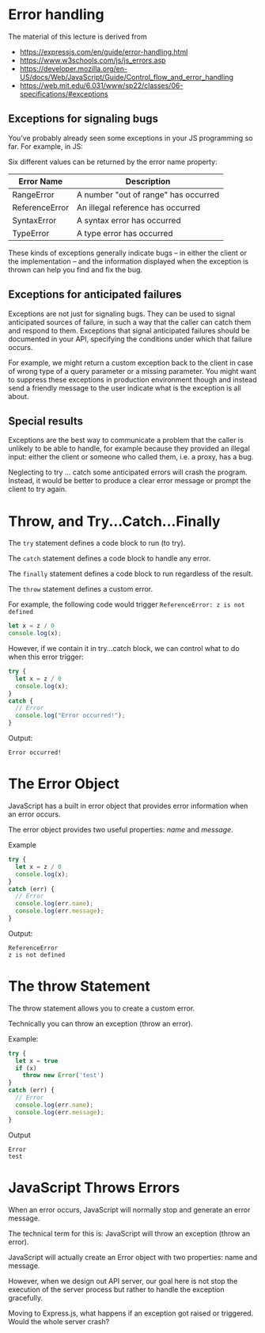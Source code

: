 # Error handling
The material of this lecture is derived from 
- https://expressjs.com/en/guide/error-handling.html
- https://www.w3schools.com/js/js_errors.asp  
- https://developer.mozilla.org/en-US/docs/Web/JavaScript/Guide/Control_flow_and_error_handling
- https://web.mit.edu/6.031/www/sp22/classes/06-specifications/#exceptions


## Exceptions for signaling bugs
You’ve probably already seen some exceptions in your JS programming so far. For example, in JS:

Six different values can be returned by the error name property:

|Error Name	|Description|
|---|---|
|RangeError	|A number "out of range" has occurred|
|ReferenceError	|An illegal reference has occurred|
|SyntaxError	|A syntax error has occurred|
|TypeError	|A type error has occurred|

These kinds of exceptions generally indicate bugs – in either the client or the implementation – and the information displayed when the exception is thrown can help you find and fix the bug.

## Exceptions for anticipated failures
Exceptions are not just for signaling bugs. They can be used to signal anticipated sources of failure, in such a way that the caller can catch them and respond to them. Exceptions that signal anticipated failures should be documented in your API, specifying the conditions under which that failure occurs. 

For example, we might return a custom exception back to the client in case of wrong type of a query parameter or a missing parameter. You might want to suppress these exceptions in production environment though and instead send a friendly message to the user indicate what is the exception is all about.   


## Special results
Exceptions are the best way to communicate a problem that the caller is unlikely to be able to handle, for example because they provided an illegal input: either the client or someone who called them, i.e. a proxy, has a bug.

Neglecting to try ... catch some anticipated errors will crash the program. Instead, it would be better to produce a clear error message or prompt the client to try again.

# Throw, and Try...Catch...Finally
The `try` statement defines a code block to run (to try).

The `catch` statement defines a code block to handle any error.

The `finally` statement defines a code block to run regardless of the result.

The `throw` statement defines a custom error.

For example, the following code would trigger `ReferenceError: z is not defined`
```js
let x = z / 0
console.log(x);
```

However, if we contain it in try...catch block, we can control what to do when this error trigger:

```js
try {
  let x = z / 0
  console.log(x);
}
catch {
  // Error
  console.log("Error occurred!");
}
```

Output:
```
Error occurred!
```

# The Error Object
JavaScript has a built in error object that provides error information when an error occurs.

The error object provides two useful properties: *name* and *message*.

Example
```js
try {
  let x = z / 0
  console.log(x);
}
catch (err) {
  // Error
  console.log(err.name);
  console.log(err.message);
}
```

Output:
```
ReferenceError
z is not defined
```

# The throw Statement
The throw statement allows you to create a custom error.

Technically you can throw an exception (throw an error).

Example:
```js
try {
  let x = true
  if (x)
    throw new Error('test')
}
catch (err) {
  // Error
  console.log(err.name);
  console.log(err.message);
}
```

Output
```
Error
test
```

# JavaScript Throws Errors
When an error occurs, JavaScript will normally stop and generate an error message.

The technical term for this is: JavaScript will throw an exception (throw an error).

JavaScript will actually create an Error object with two properties: name and message.

However, when we design out API server, our goal here is  not stop the execution of the server process but rather to handle the exception gracefully. 

Moving to Express.js, what happens if an exception got raised or triggered. Would the whole server crash?